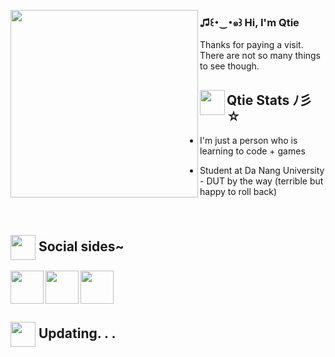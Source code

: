 <p>
<img align="left" src="https://www.codedex.io/api/petStatus?user=qtiepiece" width="300px">

<h3> ♫꒰･‿･๑꒱ Hi, I'm Qtie  </h3>
Thanks for paying a visit. There are not so many things to see though. 



## <img align="left" src="https://user-images.githubusercontent.com/65576812/180335476-afb779d0-4032-4e60-9f4d-d1c3e849db2c.png" width="40px"> Qtie Stats ﾉ彡☆

 
 
- I'm just a person who is learning to code + games
 
- Student at Da Nang University - DUT by the way (terrible but happy to roll back)
<p /> 
<br clear="left"/>

## <img align="center" src="https://user-images.githubusercontent.com/65576812/180335476-afb779d0-4032-4e60-9f4d-d1c3e849db2c.png" width="40px"> Social sides~ 


<a href="https://www.facebook.com/Qtiepiece/">
<img align="left" src="https://i.pinimg.com/564x/db/19/33/db19332a23a44f772c5a1855a8aabf70.jpg" width="53px">
<a /> 

<a href="https://twitter.com/Qtie_piece/">
<img align="left" src="https://i.pinimg.com/564x/cc/31/6f/cc316f97197528e5e26e613a93ab16a4.jpg" width="53px">
<a />

<a href="https://www.codedex.io/@10221036843981">
<img src="https://avatars.githubusercontent.com/u/105237839?s=200&v=4" width="53px">
<a />
 
 ## <img align="center" src="https://user-images.githubusercontent.com/65576812/180335476-afb779d0-4032-4e60-9f4d-d1c3e849db2c.png" width="40px"> Updating. . . 
 
<p /> 




